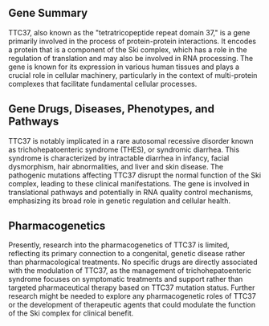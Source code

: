 ## Gene Summary
TTC37, also known as the "tetratricopeptide repeat domain 37," is a gene primarily involved in the process of protein-protein interactions. It encodes a protein that is a component of the Ski complex, which has a role in the regulation of translation and may also be involved in RNA processing. The gene is known for its expression in various human tissues and plays a crucial role in cellular machinery, particularly in the context of multi-protein complexes that facilitate fundamental cellular processes.

## Gene Drugs, Diseases, Phenotypes, and Pathways
TTC37 is notably implicated in a rare autosomal recessive disorder known as trichohepatoenteric syndrome (THES), or syndromic diarrhea. This syndrome is characterized by intractable diarrhea in infancy, facial dysmorphism, hair abnormalities, and liver and skin disease. The pathogenic mutations affecting TTC37 disrupt the normal function of the Ski complex, leading to these clinical manifestations. The gene is involved in translational pathways and potentially in RNA quality control mechanisms, emphasizing its broad role in genetic regulation and cellular health.

## Pharmacogenetics
Presently, research into the pharmacogenetics of TTC37 is limited, reflecting its primary connection to a congenital, genetic disease rather than pharmacological treatments. No specific drugs are directly associated with the modulation of TTC37, as the management of trichohepatoenteric syndrome focuses on symptomatic treatments and support rather than targeted pharmaceutical therapy based on TTC37 mutation status. Further research might be needed to explore any pharmacogenetic roles of TTC37 or the development of therapeutic agents that could modulate the function of the Ski complex for clinical benefit.